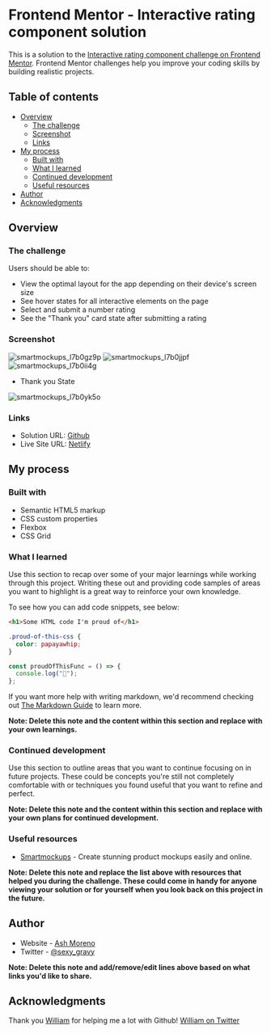 # Frontend Mentor - Interactive rating component solution

This is a solution to the [Interactive rating component challenge on Frontend Mentor](https://www.frontendmentor.io/challenges/interactive-rating-component-koxpeBUmI). Frontend Mentor challenges help you improve your coding skills by building realistic projects.

## Table of contents

- [Overview](#overview)
  - [The challenge](#the-challenge)
  - [Screenshot](#screenshot)
  - [Links](#links)
- [My process](#my-process)
  - [Built with](#built-with)
  - [What I learned](#what-i-learned)
  - [Continued development](#continued-development)
  - [Useful resources](#useful-resources)
- [Author](#author)
- [Acknowledgments](#acknowledgments)

## Overview

### The challenge

Users should be able to:

- View the optimal layout for the app depending on their device's screen size
- See hover states for all interactive elements on the page
- Select and submit a number rating
- See the "Thank you" card state after submitting a rating

### Screenshot

![smartmockups_l7b0gz9p](https://user-images.githubusercontent.com/89284873/186996119-20d3a3f4-49f1-4581-9c39-c4ffd1ea19c6.jpg)
![smartmockups_l7b0jjpf](https://user-images.githubusercontent.com/89284873/186996125-934b1cad-638c-4fcb-8845-299bcc37cb42.jpg)
![smartmockups_l7b0ii4g](https://user-images.githubusercontent.com/89284873/186996131-628389af-6770-4ebc-acac-c3841b4d6668.jpg)

- Thank you State

![smartmockups_l7b0yk5o](https://user-images.githubusercontent.com/89284873/186997026-81a560c5-5623-470d-9779-8fbb5d0dfba6.png)

### Links

- Solution URL: [Github](https://github.com/AshM10/interactive-rating-component-main)
- Live Site URL: [Netlify](https://your-live-site-url.com)

## My process

### Built with

- Semantic HTML5 markup
- CSS custom properties
- Flexbox
- CSS Grid

### What I learned

Use this section to recap over some of your major learnings while working through this project. Writing these out and providing code samples of areas you want to highlight is a great way to reinforce your own knowledge.

To see how you can add code snippets, see below:

```html
<h1>Some HTML code I'm proud of</h1>
```

```css
.proud-of-this-css {
  color: papayawhip;
}
```

```js
const proudOfThisFunc = () => {
  console.log("🎉");
};
```

If you want more help with writing markdown, we'd recommend checking out [The Markdown Guide](https://www.markdownguide.org/) to learn more.

**Note: Delete this note and the content within this section and replace with your own learnings.**

### Continued development

Use this section to outline areas that you want to continue focusing on in future projects. These could be concepts you're still not completely comfortable with or techniques you found useful that you want to refine and perfect.

**Note: Delete this note and the content within this section and replace with your own plans for continued development.**

### Useful resources

- [Smartmockups](https://smartmockups.com) - Create stunning 
product mockups easily and online.

**Note: Delete this note and replace the list above with resources that helped you during the challenge. These could come in handy for anyone viewing your solution or for yourself when you look back on this project in the future.**

## Author

- Website - [Ash Moreno](https://www.ashmoreno.dev)
- Twitter - [@sexy_gravy](https://twitter.com/sexy_gravy)

**Note: Delete this note and add/remove/edit lines above based on what links you'd like to share.**

## Acknowledgments

Thank you [William](https://github.com/wfeliciano20) for helping me a lot with Github!
[William on Twitter](https://twitter.com/knowledgeprog)
